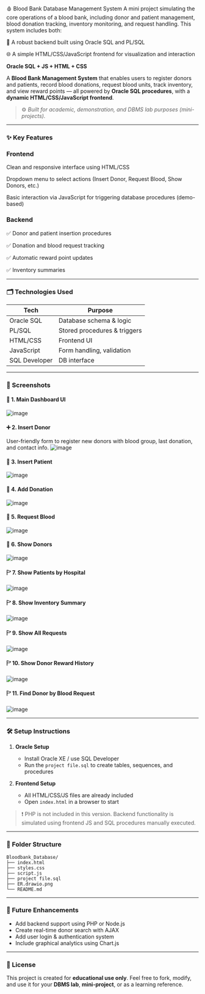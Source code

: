 🩸 Blood Bank Database Management System
A mini project simulating the core operations of a blood bank, including donor and patient management, blood donation tracking, inventory monitoring, and request handling. This system includes both:

💾 A robust backend built using Oracle SQL and PL/SQL

🌐 A simple HTML/CSS/JavaScript frontend for visualization and interaction

**Oracle SQL + JS + HTML + CSS**

A **Blood Bank Management System** that enables users to register donors and patients, record blood donations, request blood units, track inventory, and view reward points — all powered by **Oracle SQL procedures**, with a **dynamic HTML/CSS/JavaScript frontend**.

> ⚙️ *Built for academic, demonstration, and DBMS lab purposes (mini-projects).*

---

### ✨ Key Features

### Frontend
Clean and responsive interface using HTML/CSS

Dropdown menu to select actions (Insert Donor, Request Blood, Show Donors, etc.)

Basic interaction via JavaScript for triggering database procedures (demo-based)

### Backend
✅ Donor and patient insertion procedures

✅ Donation and blood request tracking

✅ Automatic reward point updates

✅ Inventory summaries

---

### 🗂️ Technologies Used

| Tech                      | Purpose                      |
| ------------------------- | ---------------------------- |
| Oracle SQL                | Database schema & logic      |
| PL/SQL                    | Stored procedures & triggers |
| HTML/CSS                  | Frontend UI                  |
| JavaScript                | Form handling, validation    |
| SQL Developer             | DB interface                 |

---

### 📸 Screenshots

#### 🔘 1. Main Dashboard UI
![image](https://github.com/user-attachments/assets/7f2980cd-2af3-42a8-9573-fb74cf98467c)

#### ➕ 2. Insert Donor
User-friendly form to register new donors with blood group, last donation, and contact info.
![image](https://github.com/user-attachments/assets/1b44cb06-75c3-4e04-bbd6-2715032b85af)

#### 🧾 3. Insert Patient
![image](https://github.com/user-attachments/assets/5d240493-9ddb-44c5-ba0d-ec97e9cc8566)

#### 🧾 4. Add Donation
![image](https://github.com/user-attachments/assets/59d3c2b9-dbff-473d-a487-c3e8ae8e99a9)

#### 🧾 5. Request Blood
![image](https://github.com/user-attachments/assets/8b2fce99-4dbd-46f1-8440-8a35af932d38)

#### 🧾 6. Show Donors
![image](https://github.com/user-attachments/assets/a29c2b5a-7695-466f-84c2-5c23948a3c29)

#### 🏱 7. Show Patients by Hospital
![image](https://github.com/user-attachments/assets/23f939b5-6314-41bb-9439-64acd321660b)

#### 🏱 8. Show Inventory Summary
![image](https://github.com/user-attachments/assets/591e5bae-4873-424d-b22f-469ff610966f)

#### 🏱 9. Show All Requests
![image](https://github.com/user-attachments/assets/2a2de579-07b4-4713-aad2-952eb60fddcd)

#### 🏱 10. Show Donor Reward History
![image](https://github.com/user-attachments/assets/259886e0-13b2-4dbf-b286-14bb3f4f4d59)

#### 🏱 11. Find Donor by Blood Request
![image](https://github.com/user-attachments/assets/1ba16518-15f5-42b8-bc09-10493f738b33)


---

### 🛠️ Setup Instructions

1. **Oracle Setup**

   * Install Oracle XE / use SQL Developer
   * Run the `project file.sql` to create tables, sequences, and procedures

2. **Frontend Setup**

   * All HTML/CSS/JS files are already included
   * Open `index.html` in a browser to start

> ❗ PHP is not included in this version. Backend functionality is simulated using frontend JS and SQL procedures manually executed.

---

### 📁 Folder Structure

```
Bloodbank_Database/
├── index.html
├── styles.css
├── script.js
├── project file.sql
├── ER.drawio.png
└── README.md
```

---

### 📌 Future Enhancements

* Add backend support using PHP or Node.js
* Create real-time donor search with AJAX
* Add user login & authentication system
* Include graphical analytics using Chart.js

---

### 📜 License

This project is created for **educational use only**.
Feel free to fork, modify, and use it for your **DBMS lab**, **mini-project**, or as a learning reference.

